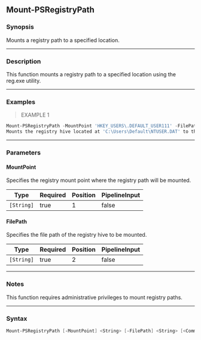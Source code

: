 Mount-PSRegistryPath
--------------------

### Synopsis
Mounts a registry path to a specified location.

---

### Description

This function mounts a registry path to a specified location using the reg.exe utility.

---

### Examples
> EXAMPLE 1

```PowerShell
Mount-PSRegistryPath -MountPoint 'HKEY_USERS\.DEFAULT_USER111' -FilePath 'C:\Users\Default\NTUSER.DAT'
Mounts the registry hive located at 'C:\Users\Default\NTUSER.DAT' to the registry key 'HKEY_USERS\.DEFAULT_USER111'.
```

---

### Parameters
#### **MountPoint**
Specifies the registry mount point where the registry path will be mounted.

|Type      |Required|Position|PipelineInput|
|----------|--------|--------|-------------|
|`[String]`|true    |1       |false        |

#### **FilePath**
Specifies the file path of the registry hive to be mounted.

|Type      |Required|Position|PipelineInput|
|----------|--------|--------|-------------|
|`[String]`|true    |2       |false        |

---

### Notes
This function requires administrative privileges to mount registry paths.

---

### Syntax
```PowerShell
Mount-PSRegistryPath [-MountPoint] <String> [-FilePath] <String> [<CommonParameters>]
```
